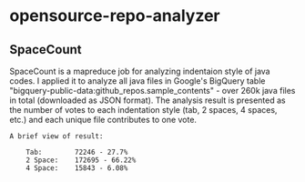 # opensource-repo-analyzer
## SpaceCount
  
SpaceCount is a mapreduce job for analyzing indentaion style of java codes. I applied it to analyze all java files in
Google's BigQuery table "bigquery-public-data:github_repos.sample_contents" - over 260k java files in total (downloaded as JSON format). The analysis result is presented as the number of votes to each indentation style (tab, 2 spaces, 4 spaces,
etc.) and each unique file contributes to one vote. 
	
	A brief view of result:
	
		Tab: 		72246 - 27.7%
		2 Space:	172695 - 66.22%
		4 Space: 	15843 - 6.08%
